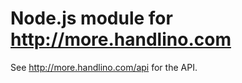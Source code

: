 
Node.js module for <http://more.handlino.com>
=============================================

See <http://more.handlino.com/api> for the API.
